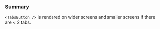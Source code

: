 ### Summary

`<TabsButton />` is rendered on wider screens and smaller screens if there are < 2 tabs.
